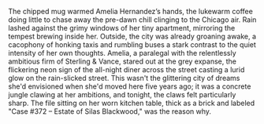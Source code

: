 The chipped mug warmed Amelia Hernandez’s hands, the lukewarm coffee doing little to chase away the pre-dawn chill clinging to the Chicago air.  Rain lashed against the grimy windows of her tiny apartment, mirroring the tempest brewing inside her.  Outside, the city was already groaning awake, a cacophony of honking taxis and rumbling buses a stark contrast to the quiet intensity of her own thoughts. Amelia, a paralegal with the relentlessly ambitious firm of Sterling & Vance, stared out at the grey expanse, the flickering neon sign of the all-night diner across the street casting a lurid glow on the rain-slicked street.  This wasn't the glittering city of dreams she'd envisioned when she'd moved here five years ago; it was a concrete jungle clawing at her ambitions, and tonight, the claws felt particularly sharp.  The file sitting on her worn kitchen table, thick as a brick and labeled "Case #372 –  Estate of Silas Blackwood," was the reason why.
